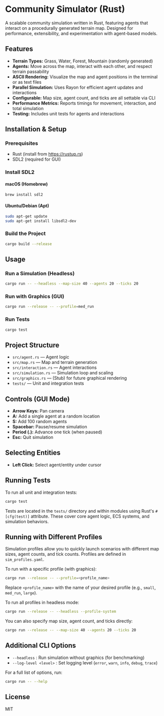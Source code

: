 # Community Simulator (Rust)

A scalable community simulation written in Rust, featuring agents that interact on a procedurally generated terrain map. Designed for performance, extensibility, and experimentation with agent-based models.

## Features
- **Terrain Types:** Grass, Water, Forest, Mountain (randomly generated)
- **Agents:** Move across the map, interact with each other, and respect terrain passability
- **ASCII Rendering:** Visualize the map and agent positions in the terminal or as text files
- **Parallel Simulation:** Uses Rayon for efficient agent updates and interactions
- **Configurable:** Map size, agent count, and ticks are all settable via CLI
- **Performance Metrics:** Reports timings for movement, interaction, and total simulation
- **Testing:** Includes unit tests for agents and interactions

## Installation & Setup

### Prerequisites
- Rust (install from https://rustup.rs)
- SDL2 (required for GUI)

### Install SDL2
#### macOS (Homebrew)
```sh
brew install sdl2
```
#### Ubuntu/Debian (Apt)
```sh
sudo apt-get update
sudo apt-get install libsdl2-dev
```

### Build the Project
```sh
cargo build --release
```

## Usage

### Run a Simulation (Headless)
```sh
cargo run -- --headless --map-size 40 --agents 20 --ticks 20
```

### Run with Graphics (GUI)
```sh
cargo run --release -- --profile=med_run
```


### Run Tests
```sh
cargo test
```

## Project Structure
- `src/agent.rs` — Agent logic
- `src/map.rs` — Map and terrain generation
- `src/interaction.rs` — Agent interactions
- `src/simulation.rs` — Simulation loop and scaling
- `src/graphics.rs` — (Stub) for future graphical rendering
- `tests/` — Unit and integration tests


## Controls (GUI Mode)

- **Arrow Keys:** Pan camera
- **A:** Add a single agent at a random location
- **S:** Add 100 random agents
- **Spacebar:** Pause/resume simulation
- **Period (.):** Advance one tick (when paused)
- **Esc:** Quit simulation

## Selecting Entities

- **Left Click:** Select agent/entity under cursor

## Running Tests

To run all unit and integration tests:
```sh
cargo test
```
Tests are located in the `tests/` directory and within modules using Rust's `#[cfg(test)]` attribute. These cover core agent logic, ECS systems, and simulation behaviors.

## Running with Different Profiles

Simulation profiles allow you to quickly launch scenarios with different map sizes, agent counts, and tick counts. Profiles are defined in `sim_profiles.yaml`.

To run with a specific profile (with graphics):
```sh
cargo run --release -- --profile=<profile_name>
```
Replace `<profile_name>` with the name of your desired profile (e.g., `small`, `med_run`, `large`).

To run all profiles in headless mode:
```sh
cargo run --release -- --headless --profile-system
```

You can also specify map size, agent count, and ticks directly:
```sh
cargo run --release -- --map-size 40 --agents 20 --ticks 20
```

## Additional CLI Options

- `--headless` : Run simulation without graphics (for benchmarking)
- `--log-level <level>` : Set logging level (`error`, `warn`, `info`, `debug`, `trace`)

For a full list of options, run:
```sh
cargo run -- --help
```

## License
MIT
